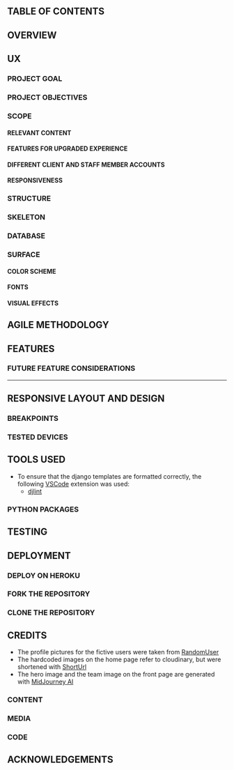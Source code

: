 ## TABLE OF CONTENTS

## OVERVIEW

## UX

### PROJECT GOAL

### PROJECT OBJECTIVES

### SCOPE

#### RELEVANT CONTENT

#### FEATURES FOR UPGRADED EXPERIENCE

#### DIFFERENT CLIENT AND STAFF MEMBER ACCOUNTS

#### RESPONSIVENESS

### STRUCTURE

### SKELETON

### DATABASE

### SURFACE

#### COLOR SCHEME

#### FONTS

#### VISUAL EFFECTS

## AGILE METHODOLOGY

## FEATURES

### FUTURE FEATURE CONSIDERATIONS<HR>

## RESPONSIVE LAYOUT AND DESIGN

### BREAKPOINTS

### TESTED DEVICES

## TOOLS USED

- To ensure that the django templates are formatted correctly, the following [VSCode](https://code.visualstudio.com/) extension was used:
    - [djlint](https://marketplace.visualstudio.com/items?itemName=monosans.djlint)

### PYTHON PACKAGES

## TESTING

## DEPLOYMENT

### DEPLOY ON HEROKU

### FORK THE REPOSITORY

### CLONE THE REPOSITORY

## CREDITS

- The profile pictures for the fictive users were taken from [RandomUser](https://randomuser.me/photos)
- The hardcoded images on the home page refer to cloudinary, but were shortened with [ShortUrl](https://www.shorturl.at/shortener.php)
- The hero image and the team image on the front page are generated with [MidJourney AI](https://www.midjourney.com/home)

### CONTENT

### MEDIA

### CODE

## ACKNOWLEDGEMENTS